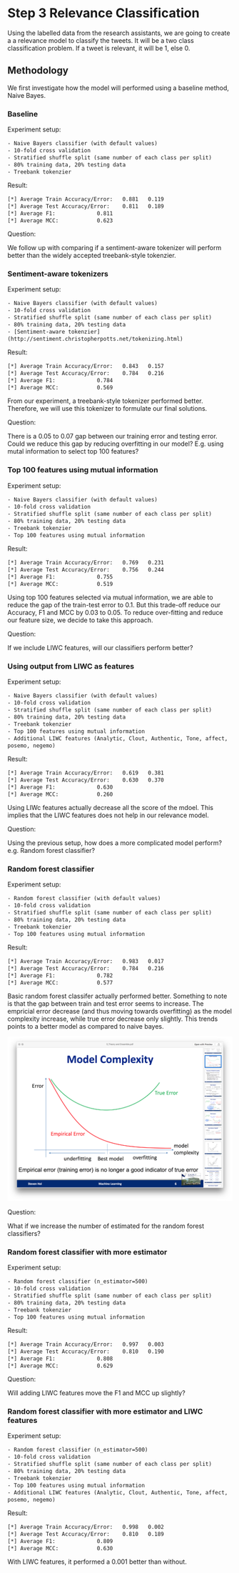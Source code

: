 # Step 3 Relevance Classification
Using the labelled data from the research assistants, we are going to create a a relevance model to classify the tweets.
It will be a two class classification problem.
If a tweet is relevant, it will be 1, else 0.

## Methodology

We first investigate how the model will performed using a baseline method, Naive Bayes.

### Baseline

Experiment setup:

    - Naive Bayers classifier (with default values)
    - 10-fold cross validation
    - Stratified shuffle split (same number of each class per split)
    - 80% training data, 20% testing data
    - Treebank tokenzier

Result:

```
[*] Average Train Accuracy/Error: 	0.881	0.119
[*] Average Test Accuracy/Error: 	0.811	0.189
[*] Average F1: 			0.811
[*] Average MCC: 			0.623
```

Question:

We follow up with comparing if a sentiment-aware tokenizer will perform better than the widely accepted treebank-style tokenzier.

### Sentiment-aware tokenizers

Experiment setup:

    - Naive Bayers classifier (with default values)
    - 10-fold cross validation
    - Stratified shuffle split (same number of each class per split)
    - 80% training data, 20% testing data
    - [Sentiment-aware tokenzier](http://sentiment.christopherpotts.net/tokenizing.html)

Result:

```
[*] Average Train Accuracy/Error: 	0.843	0.157
[*] Average Test Accuracy/Error: 	0.784	0.216
[*] Average F1: 			0.784
[*] Average MCC: 			0.569
```

From our experiment, a treebank-style tokenizer performed better.
Therefore, we will use this tokenizer to formulate our final solutions.

Question:

There is a 0.05 to 0.07 gap between our training error and testing error. Could we reduce this gap by reducing overfitting in our model?
E.g. using mutal information to select top 100 features?

### Top 100 features using mutual information

Experiment setup:

    - Naive Bayers classifier (with default values)
    - 10-fold cross validation
    - Stratified shuffle split (same number of each class per split)
    - 80% training data, 20% testing data
    - Treebank tokenzier
    - Top 100 features using mutual information

Result:

```
[*] Average Train Accuracy/Error: 	0.769	0.231
[*] Average Test Accuracy/Error: 	0.756	0.244
[*] Average F1: 			0.755
[*] Average MCC: 			0.519
```

Using top 100 features selected via mutual information, we are able to reduce the gap of the train-test error to 0.1.
But this trade-off reduce our Accuracy, F1 and MCC by 0.03 to 0.05.
To reduce over-fitting and reduce our feature size, we decide to take this approach.

Question:

If we include LIWC features, will our classifiers perform better?

### Using output from LIWC as features

Experiment setup:

    - Naive Bayers classifier (with default values)
    - 10-fold cross validation
    - Stratified shuffle split (same number of each class per split)
    - 80% training data, 20% testing data
    - Treebank tokenzier
    - Top 100 features using mutual information
    - Additional LIWC features (Analytic, Clout, Authentic, Tone, affect, posemo, negemo)

Result:

```
[*] Average Train Accuracy/Error: 	0.619	0.381
[*] Average Test Accuracy/Error: 	0.630	0.370
[*] Average F1: 			0.630
[*] Average MCC: 			0.260
```

Using LIWc features actually decrease all the score of the mdoel. 
This implies that the LIWC features does not help in our relevance model.

Question:

Using the previous setup, how does a more complicated model perform?
e.g. Random forest classifier?

### Random forest classifier

Experiment setup:

    - Random forest classifier (with default values)
    - 10-fold cross validation
    - Stratified shuffle split (same number of each class per split)
    - 80% training data, 20% testing data
    - Treebank tokenzier
    - Top 100 features using mutual information

Result:

```
[*] Average Train Accuracy/Error: 	0.983	0.017
[*] Average Test Accuracy/Error: 	0.784	0.216
[*] Average F1: 			0.782
[*] Average MCC: 			0.577
```

Basic random forest classifer actually performed better.
Something to note is that the gap between train and test error seems to increase. 
The empricial error decrease (and thus moving towards overfitting) as the model complexity increase, while true error decrease only slightly.
This trends points to a better model as compared to naive bayes.

![Model Complexity](model_complexity.png)

Question:

What if we increase the number of estimated for the random forest classifiers?

### Random forest classifier with more estimator

Experiment setup:

    - Random forest classifier (n_estimator=500)
    - 10-fold cross validation
    - Stratified shuffle split (same number of each class per split)
    - 80% training data, 20% testing data
    - Treebank tokenzier
    - Top 100 features using mutual information

Result:

```
[*] Average Train Accuracy/Error: 	0.997	0.003
[*] Average Test Accuracy/Error: 	0.810	0.190
[*] Average F1: 			0.808
[*] Average MCC: 			0.629
```

Question:

Will adding LIWC features move the F1 and MCC up slightly?

### Random forest classifier with more estimator and LIWC features

Experiment setup:

    - Random forest classifier (n_estimator=500)
    - 10-fold cross validation
    - Stratified shuffle split (same number of each class per split)
    - 80% training data, 20% testing data
    - Treebank tokenzier
    - Top 100 features using mutual information
    - Additional LIWC features (Analytic, Clout, Authentic, Tone, affect, posemo, negemo)

Result:

```
[*] Average Train Accuracy/Error: 	0.998	0.002
[*] Average Test Accuracy/Error: 	0.810	0.189
[*] Average F1: 			0.809
[*] Average MCC: 			0.630
```

With LIWC features, it performed a 0.001 better than without. 